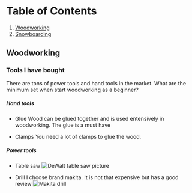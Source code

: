 # Table of Contents
1. [Woodworking](#woodworking)
2. [Snowboarding](#snowboarding)

## Woodworking

### Tools I have bought
There are tons of power tools and hand tools in the market. What are the minimum set when start woodworking as a beginner?

##### Hand tools

* Glue
Wood can be glued together and is used entensively in woodworking. The glue is a must have

* Clamps
You need a lot of clamps to glue the wood.

##### Power tools

* Table saw
![DeWalt table saw picture](https://drive.google.com/uc?export=view&id=0B)

* Drill
I choose brand makita. It is not that expensive but has a good review
![Makita drill](https://drive.google.com/uc?export=view&id=0BxL0ZkYd87cwQjF3bW1ZRzJXdnM)

